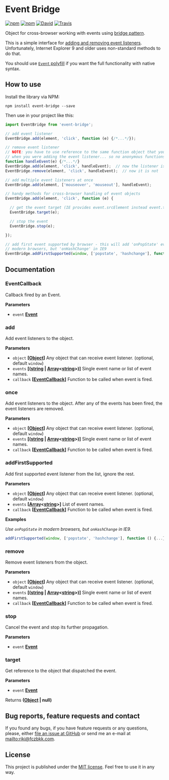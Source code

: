 # Event Bridge

[![npm](https://img.shields.io/npm/v/event-bridge.svg?maxAge=2592000)](https://www.npmjs.com/package/event-bridge)
[![npm](https://img.shields.io/github/license/fczbkk/event-bridge.svg?maxAge=2592000)](https://github.com/fczbkk/event-bridge/blob/master/LICENSE)
[![David](https://img.shields.io/david/fczbkk/event-bridge.svg?maxAge=2592000)](https://david-dm.org/fczbkk/event-bridge)
[![Travis](https://img.shields.io/travis/fczbkk/event-bridge.svg?maxAge=2592000)](https://travis-ci.org/fczbkk/event-bridge)

Object for cross-browser working with events using [bridge pattern](http://en.wikipedia.org/wiki/Bridge_pattern).

This is a simple interface for [adding and removing event listeners](https://developer.mozilla.org/en-US/docs/Web/API/EventTarget). Unfortunately, Internet Explorer 9 and older uses non-standard methods to do that.

You should use [`Event` polyfill](https://cdn.polyfill.io/v1/polyfill.js?features=Event|always) if you want the full functionality with native syntax.

## How to use

Install the library via NPM:

```shell
npm install event-bridge --save
```

Then use in your project like this:

```javascript
import EventBridge from 'event-bridge';

// add event listener
EventBridge.add(element, 'click', function (e) {/*...*/});

// remove event listener
// NOTE: you have to use reference to the same function object that you used
// when you were adding the event listener... so no anonymous functions
function handleEvent(e) {/*...*/}
EventBridge.add(element, 'click', handleEvent);  // now the listener is active
EventBridge.remove(element, 'click', handleEvent);  // now it is not

// add multiple event listeners at once
EventBridge.add(element, ['mouseover', 'mouseout'], handleEvent);

// handy methods for cross-browser handling of event objects
EventBridge.add(element, 'click', function (e) {

  // get the event target (IE provides event.srcElement instead event.target)
  EventBridge.target(e);

  // stop the event
  EventBridge.stop(e);

});

// add first event supported by browser - this will add 'onPopState' event in
// modern browsers, but 'onHashChange' in IE9
EventBridge.addFirstSupported(window, ['popstate', 'hashchange'], function () {...});
```

## Documentation

<!-- Generated by documentation.js. Update this documentation by updating the source code. -->

### EventCallback

Callback fired by an Event.

**Parameters**

-   `event` **[Event](https://developer.mozilla.org/en-US/docs/Web/API/Event)** 

### add

Add event listeners to the object.

**Parameters**

-   `object` **\[[Object](https://developer.mozilla.org/en-US/docs/Web/JavaScript/Reference/Global_Objects/Object)]** Any object that can receive event listener. (optional, default `window`)
-   `events` **\[([string](https://developer.mozilla.org/en-US/docs/Web/JavaScript/Reference/Global_Objects/String) \| [Array](https://developer.mozilla.org/en-US/docs/Web/JavaScript/Reference/Global_Objects/Array)&lt;[string](https://developer.mozilla.org/en-US/docs/Web/JavaScript/Reference/Global_Objects/String)>)]** Single event name or list of event names.
-   `callback` **\[[EventCallback](#eventcallback)]** Function to be called when event is fired.

### once

Add event listeners to the object. After any of the events has been fired, the event listeners are removed.

**Parameters**

-   `object` **\[[Object](https://developer.mozilla.org/en-US/docs/Web/JavaScript/Reference/Global_Objects/Object)]** Any object that can receive event listener. (optional, default `window`)
-   `events` **\[([string](https://developer.mozilla.org/en-US/docs/Web/JavaScript/Reference/Global_Objects/String) \| [Array](https://developer.mozilla.org/en-US/docs/Web/JavaScript/Reference/Global_Objects/Array)&lt;[string](https://developer.mozilla.org/en-US/docs/Web/JavaScript/Reference/Global_Objects/String)>)]** Single event name or list of event names.
-   `callback` **\[[EventCallback](#eventcallback)]** Function to be called when event is fired.

### addFirstSupported

Add first supported event listener from the list, ignore the rest.

**Parameters**

-   `object` **\[[Object](https://developer.mozilla.org/en-US/docs/Web/JavaScript/Reference/Global_Objects/Object)]** Any object that can receive event listener. (optional, default `window`)
-   `events` **\[[Array](https://developer.mozilla.org/en-US/docs/Web/JavaScript/Reference/Global_Objects/Array)&lt;[string](https://developer.mozilla.org/en-US/docs/Web/JavaScript/Reference/Global_Objects/String)>]** List of event names.
-   `callback` **\[[EventCallback](#eventcallback)]** Function to be called when event is fired.

**Examples**

_Use `onPopState` in modern browsers, but `onHashChange` in IE9._

```javascript
addFirstSupported(window, ['popstate', 'hashchange'], function () {...});
```

### remove

Remove event listeners from the object.

**Parameters**

-   `object` **\[[Object](https://developer.mozilla.org/en-US/docs/Web/JavaScript/Reference/Global_Objects/Object)]** Any object that can receive event listener. (optional, default `window`)
-   `events` **\[([string](https://developer.mozilla.org/en-US/docs/Web/JavaScript/Reference/Global_Objects/String) \| [Array](https://developer.mozilla.org/en-US/docs/Web/JavaScript/Reference/Global_Objects/Array)&lt;[string](https://developer.mozilla.org/en-US/docs/Web/JavaScript/Reference/Global_Objects/String)>)]** Single event name or list of event names.
-   `callback` **\[[EventCallback](#eventcallback)]** Function to be called when event is fired.

### stop

Cancel the event and stop its further propagation.

**Parameters**

-   `event` **[Event](https://developer.mozilla.org/en-US/docs/Web/API/Event)** 

### target

Get reference to the object that dispatched the event.

**Parameters**

-   `event` **[Event](https://developer.mozilla.org/en-US/docs/Web/API/Event)** 

Returns **([Object](https://developer.mozilla.org/en-US/docs/Web/JavaScript/Reference/Global_Objects/Object) | null)** 

## Bug reports, feature requests and contact

If you found any bugs, if you have feature requests or any questions, please, either [file an issue at GitHub](https://github.com/fczbkk/event-bridge/issues) or send me an e-mail at <mailto:riki@fczbkk.com>.

## License

This project is published under the [MIT license](https://github.com/fczbkk/event-bridge/blob/master/LICENSE). Feel free to use it in any way.
